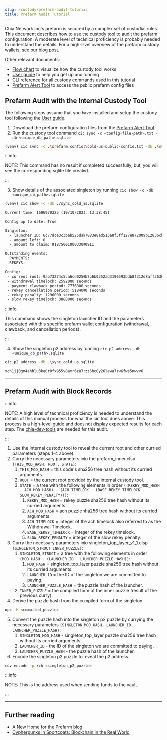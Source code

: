 ```yaml
---
slug: /custody/prefarm-audit-tutorial
title: Prefarm Audit Tutorial
---
```


Chia Network Inc's prefarm is secured by a complex set of custodial rules. This document describes how to use the custody tool to audit the prefarm configuration. A moderate level of technical proficiency is probably needed to understand the details. For a high-level overview of the prefarm custody wallets, see our [blog post](https://www.chia.net/2022/10/29/a-new-home-for-the-prefarm/).

Other relevant documents:

- [Flow chart](https://docs.chia.net/img/chia-custody-tool.png) to visualize how the custody tool works
- [User guide](/guides/custody-tool-user-guide) to help you get up and running
- [CLI reference](/reference-client/cli-reference/custody-tool-cli) for all custody commands used in this tutorial
- [Prefarm Alert Tool](https://github.com/Chia-Network/prefarm-alert) to access the public prefarm config files

## Prefarm Audit with the Internal Custody Tool

The following steps assume that you have installed and setup the custody tool following the [User guide](/guides/custody-tool-user-guide).

1. Download the prefarm configuration files from the [Prefarm Alert Tool](https://github.com/Chia-Network/prefarm-alert/tree/main/singleton-metadata).
2. Run the custody tool command `cic sync -c <config-file-path>.txt -db <unique_db_path>.sqlite`

```bash
(venv) cic sync -c .\prefarm_configs\cold-us-public-config.txt -db .\sync_cold_us.sqlite
```

:::info

NOTE: This command has no result if completed successfully, but, you will see the corresponding sqlite file created.

:::

3. Show details of the associated singleton by running `cic show -c -db <unique_db_path>.sqlite`

```bash
(venv) cic show -c -db ./sync_cold_us.sqlite

Current time: 1696970325 (10/10/2023, 13:38:45)

Config up to date: True

Singleton:
  - launcher ID: 6c77dce3c3bab525dab7883e8ad513a8f3ff127e872009b12836cbb1c8f26647
  - amount left: 0
  - amount to claim: 9187500100033000911

Outstanding events:
  PAYMENTS:
  REKEYS:

Config:
 - current root: 9ab73274c5ca6cd0250b7b6b0352ad3190593bdb8f312d8aff3636c95208b0fb
 - withdrawal timelock: 2592000 seconds
 - payment clawback period: 7776000 seconds
 - rekey cancellation period: 5184000 seconds
 - rekey penalty: 1296000 seconds
 - slow rekey timelock: 3888000 seconds
```

:::info

This command shows the singleton launcher ID and the parameters associated with this specific prefarm wallet configuration (withdrawal, clawback, and cancellation periods).

:::

4. Show the singleton p2 address by running `cic p2_address -db <unique_db_path>.sqlite`

```bash
cic p2_address -db .\sync_cold_us.sqlite

xch1jj0gm4ahhlu3ke0r0fx955v8axr6za7rzz6hc0y26lewa7zw6fws5nwvv6
```

---

## Prefarm Audit with Block Records

:::info

NOTE: A high level of technical proficiency is needed to understand the details of this manual process for what the cic tool does above.
This process is a high-level guide and does not display expected results for each step.
The [chia-dev-tools](https://github.com/Chia-Network/chia-dev-tools#install) are needed for this audit.

:::

1. Use the internal custody tool to reveal the current root and other curried parameters (steps 1-4 above).
2. Curry the necessary parameters into the prefarm_inner.clsp `(THIS_MOD_HASH, ROOT, STATE)`:
   1. `THIS_MOD_HASH` = this code's sha256 tree hash without its curried arguments.
   2. `ROOT` = the current root provided by the internal custody tool.
   3. `STATE` = a tree with the following elements in order `((REKEY_MOD_HASH . ACH_MOD_HASH) . (ACH_TIMELOCK . (BASE_REKEY_TIMELOCK . SLOW_REKEY_PENALTY)))`:
      1. `REKEY_MOD_HASH` = rekey puzzle sha256 tree hash without its curried arguments.
      2. `ACH_MOD_HASH` = ach puzzle sha256 tree hash without its curried arguments.
      3. `ACH_TIMELOCK` = integer of the ach timelock also referred to as the Withdrawal Timelock.
      4. `BASE_REKEY_TIMELOCK` = integer of the rekey timelock.
      5. `SLOW_REKEY_PENALTY` = integer of the slow rekey penalty.
3. Curry the necessary parameters into singleton_top_layer_v1_1.clsp `(SINGLETON_STRUCT INNER_PUZZLE)`:
   1. `SINGLETON_STRUCT` = a tree with the following elements in order `(MOD_HASH . (LAUNCHER_ID . LAUNCHER_PUZZLE_HASH))`:
      1. `MOD_HASH` = singleton_top_layer puzzle sha256 tree hash without its curried arguments.
      2. `LAUNCHER_ID` = the ID of the singleton we are committed to paying.
      3. `LAUNCHER_PUZZLE_HASH` = the puzzle hash of the launcher.
   2. `INNER_PUZZLE` = the compiled form of the inner puzzle (result of the previous curry).
4. Derive the puzzle hash from the compiled form of the singleton.

```bash
opc -H <compiled_puzzle>
```

5. Convert the puzzle hash into the singleton p2 puzzle by currying the necessary parameters `(SINGLETON_MOD_HASH, LAUNCHER_ID, LAUNCHER_PUZZLE_HASH)`:
   1. `SINGLETON_MOD_HASH` - singleton_top_layer puzzle sha256 tree hash without its curried arguments .
   2. `LAUNCHER_ID` - the ID of the singleton we are committed to paying.
   3. `LAUNCHER_PUZZLE_HASH` - the puzzle hash of the launcher.
6. Encode the singleton p2 puzzle to reveal the p2 address.

```bash
cdv encode -p xch <singleton_p2_puzzle>
```

:::info

NOTE: This is the address used when sending funds to the vault.

:::

---

## Further reading

- [A New Home for the Prefarm blog](https://www.chia.net/2022/10/29/a-new-home-for-the-prefarm/)
- [Cypherpunks in Sportcoats: Blockchain in the Real World](https://www.chia.net/2023/01/17/cypherpunks-in-sportcoats-chias-custody-is-a-killer-app/)
